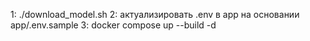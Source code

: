 1: ./download_model.sh
2: актуализировать .env в app на основании app/.env.sample
3: docker compose up --build -d
